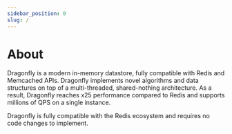 ```yaml
---
sidebar_position: 0
slug: /
---
```


# About
Dragonfly is a modern in-memory datastore, fully compatible with Redis and Memcached APIs. Dragonfly implements novel algorithms and data structures on top of a multi-threaded, shared-nothing architecture. As a result, Dragonfly reaches x25 performance compared to Redis and supports millions of QPS on a single instance.

 Dragonfly is fully compatible with the Redis ecosystem and requires no code changes to implement.
